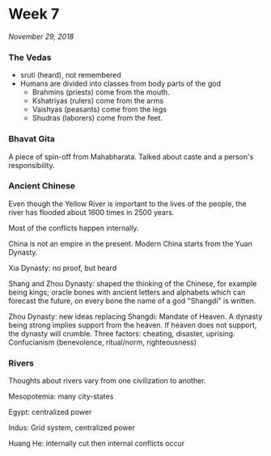 # Week 7

*November 29, 2018*

### The Vedas

- sruti (heard), not remembered
- Humans are divided into classes from body parts of the god
  - Brahmins (priests) come from the mouth.
  - Kshatriyas (rulers) come from the arms
  - Vaishyas (peasants) come from the legs
  - Shudras (laborers) come from the feet.

### Bhavat Gita

A piece of spin-off from Mahabharata. Talked about caste and a person's responsibility. 

### Ancient Chinese

Even though the Yellow River is important to the lives of the people, the river has flooded about 1600 times in 2500 years. 

Most of the conflicts happen internally.

China is not an empire in the present. Modern China starts from the Yuan Dynasty.

Xia Dynasty: no proof, but heard

Shang and Zhou Dynasty: shaped the thinking of the Chinese, for example being kings; oracle bones with ancient letters and alphabets which can forecast the future, on every bone the name of a god "Shangdi" is written.

Zhou Dynasty: new ideas replacing Shangdi: Mandate of Heaven. A dynasty being strong implies support from the heaven. If heaven does not support, the dynasty will crumble. Three factors: cheating, disaster, uprising. Confucianism (benevolence, ritual/norm, righteousness)

### Rivers

Thoughts about rivers vary from one civilization to another. 

Mesopotemia: many city-states

Egypt: centralized power

Indus: Grid system, centralized power

Huang He: internally cut then internal conflicts occur

